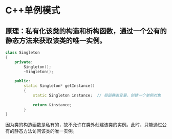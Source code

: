# C++单例模式

## 原理：私有化该类的构造和析构函数，通过一个公有的静态方法来获取该类的唯一实例。

```c++
class Singleton
{
    private:
    	Singleton();
    	~Singleton();
  
    public:
    	static Singleton* getInstance()
        {
            static Singleton instance;	// 局部静态变量，创建一个单例对象
           
            return &instance;
        }
}
```

因为类的构造函数是私有的，故不允许在类外创建该类的实例。此时，只能通过公有的静态方法访问该类的唯一实例。


